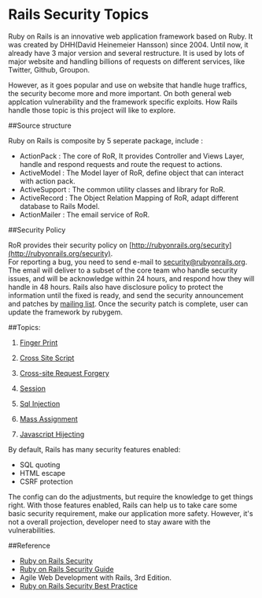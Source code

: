 # Rails Security Topics

Ruby on Rails is an innovative web application framework based on Ruby. It was created by DHH(David Heinemeier Hansson) since 2004. Until now, it already have 3 major version and several restructure. It is used by lots of major website and handling billions of requests on different services, like Twitter, Github, Groupon. 

However, as it goes popular and use on website that handle huge traffics, the security become more and more important. On both general web applcation vulnerability and the framework specific exploits. How Rails handle those topic is this project will like to explore.


##Source structure

Ruby on Rails is composite by 5 seperate package, include :

* ActionPack : The core of RoR, It provides Controller and Views Layer, handle and respond requests and route the request to actions.
* ActiveModel : The Model layer of RoR, define object that can interact with action pack.
* ActiveSupport : The common utility classes and library for RoR.
* ActiveRecord : The Object Relation Mapping of RoR, adapt different database to Rails Model.
* ActionMailer : The email service of RoR.

##Security Policy

RoR provides their security policy on [http://rubyonrails.org/security](http://rubyonrails.org/security).  For reporting a bug, you need to send e-mail to security@rubyonrails.org.  The email will deliver to a subset of the core team who handle security issues, and will be acknowledge within 24 hours, and respond how they will handle in 48 hours. Rails also have disclosure policy to protect the information until the fixed is ready, and send the security announcement and patches by [mailing list](http://groups.google.com/group/rubyonrails-security). Once the security patch is complete, user can update the framework by rubygem.
##Topics:
1. [Finger Print](https://github.com/Rafe/rails_security/blob/master/01_fingerprint.md)
2. [Cross Site Script](https://github.com/Rafe/rails_security/blob/master/02_xss.md)
3. [Cross-site Request Forgery](https://github.com/Rafe/rails_security/blob/master/03_csrf.md)
4. [Session](https://github.com/Rafe/rails_security/blob/master/04_session.md)
5. [Sql Injection](https://github.com/Rafe/rails_security/blob/master/05_sql_injection.md)
6. [Mass Assignment](https://github.com/Rafe/rails_security/blob/master/06_mass_assignment.md)
7. [Javascript Hijecting](https://github.com/Rafe/rails_security/blob/master/07_javascript_hijacking.md)

By default, Rails has many security features enabled:
+ SQL quoting+ HTML escape+ CSRF protection
The config can do the adjustments, but require the knowledge to get things right.With those features enabled, Rails can help us to take care some basic security requirement, make our application more safety. However, it's not a overall projection, developer need to stay aware with the vulnerabilities.
##Reference
+ [Ruby on Rails Security](http://vimeo.com/1323092)+ [Ruby on Rails Security Guide](http://guides.rubyonrails.org/security.html)+ Agile Web Development with Rails, 3rd Edition.  + [Ruby on Rails Security Best Practice](http://ihower.tw/blog/archives/4096)
		
		